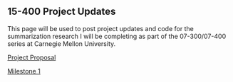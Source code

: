 ## 15-400 Project Updates

This page will be used to post project updates and code for the summarization research I will be completing as part of the 07-300/07-400 series at Carnegie Mellon University.

[Project Proposal](https://github.com/abbyshrack/summarization/blob/main/Project%20Proposal.pdf) 

[Milestone 1](https://github.com/abbyshrack/Summarization/blob/main/Milestone%201.pdf)

